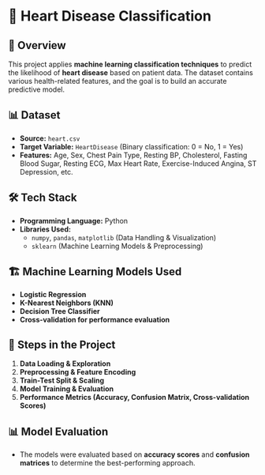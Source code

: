 # 🏥 Heart Disease Classification  

## 📌 Overview  
This project applies **machine learning classification techniques** to predict the likelihood of **heart disease** based on patient data. The dataset contains various health-related features, and the goal is to build an accurate predictive model.  

## 📊 Dataset  
- **Source:** `heart.csv`  
- **Target Variable:** `HeartDisease` (Binary classification: 0 = No, 1 = Yes)  
- **Features:** Age, Sex, Chest Pain Type, Resting BP, Cholesterol, Fasting Blood Sugar, Resting ECG, Max Heart Rate, Exercise-Induced Angina, ST Depression, etc.  

## 🛠️ Tech Stack  
- **Programming Language:** Python  
- **Libraries Used:**  
  - `numpy`, `pandas`, `matplotlib` (Data Handling & Visualization)  
  - `sklearn` (Machine Learning Models & Preprocessing)  

## 🏗️ Machine Learning Models Used  
- **Logistic Regression**  
- **K-Nearest Neighbors (KNN)**  
- **Decision Tree Classifier**  
- **Cross-validation for performance evaluation**  

## 📝 Steps in the Project  
1. **Data Loading & Exploration**  
2. **Preprocessing & Feature Encoding**  
3. **Train-Test Split & Scaling**  
4. **Model Training & Evaluation**  
5. **Performance Metrics (Accuracy, Confusion Matrix, Cross-validation Scores)**  

## 📊 Model Evaluation  
- The models were evaluated based on **accuracy scores** and **confusion matrices** to determine the best-performing approach.  
